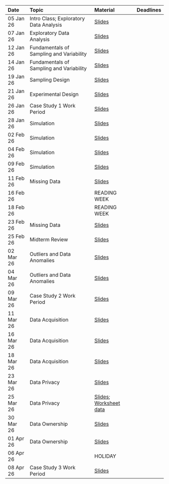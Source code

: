 |Date      |Topic |Material     |Deadlines |
|:---------|:-----|:------------|:---------|
|05 Jan 26 | Intro Class; Exploratory Data Analysis |[Slides]()   |          |
|07 Jan 26 | Exploratory Data Analysis |[Slides]()   |          |
|12 Jan 26 | Fundamentals of Sampling and Variability |[Slides]()   |          |
|14 Jan 26 | Fundamentals of Sampling and Variability     |[Slides]()   |          |
|19 Jan 26 | Sampling Design  |[Slides]()   |          |
|21 Jan 26 | Experimental Design  |[Slides]()   |          |
|26 Jan 26 | Case Study 1 Work Period  |[Slides]()   |          |
|28 Jan 26 | Simulation  |[Slides]()   |          |
|02 Feb 26 | Simulation |[Slides]()   |          |
|04 Feb 26 | Simulation  |[Slides]()   |          |
|09 Feb 26 | Simulation   |[Slides]()   |          |
|11 Feb 26 |Missing Data      |[Slides]()   |          |
|16 Feb 26 |      |READING WEEK |          |
|18 Feb 26 |     |READING WEEK |          |
|23 Feb 26 | Missing Data    |[Slides]()   |          |
|25 Feb 26 | Midterm Review     |[Slides]()   |          |
|02 Mar 26 | Outliers and Data Anomalies    |[Slides]()   |          |
|04 Mar 26 | Outliers and Data Anomalies    |[Slides]()   |          |
|09 Mar 26 | Case Study 2 Work Period       |[Slides]()   |          |
|11 Mar 26 | Data Acquisition     |[Slides]()   |          |
|16 Mar 26 | Data Acquisition     |[Slides]()   |          |
|18 Mar 26 | Data Acquisition      |[Slides]()   |          |
|23 Mar 26 | Data Privacy     |[Slides]()   |          |
|25 Mar 26 | Data Privacy    |[Slides](); [Worksheet data](web-data.html)     |          |
|30 Mar 26 |  Data Ownership    |[Slides]()   |          |
|01 Apr 26 |  Data Ownership    |[Slides]()   |          |
|06 Apr 26 |      |HOLIDAY      |          |
|08 Apr 26 | Case Study 3 Work Period     |[Slides]()   |          |
